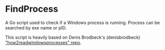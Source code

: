 # FindProcess
A Go script used to check if a Windows process is running. Process can be searched by exe name or pID.

This script is heavily based on Denis Brodbeck's (denisbrodbeck) ["how2readwindowsprocesses" repo](https://github.com/denisbrodbeck/how2readwindowsprocesses).